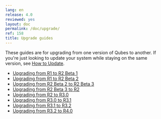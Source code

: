 ```yaml
---
lang: en
release: 4.0
reviewed: yes
layout: doc
permalink: /doc/upgrade/
ref: 158
title: Upgrade guides
---
```


These guides are for upgrading from one version of Qubes to another.
If you're just looking to update your system while staying on the same version,
see [How to Update](/doc/how-to-update/).

* [Upgrading from R1 to R2 Beta 1](/doc/upgrade-to-r2b1/)
* [Upgrading from R1 to R2 Beta 2](/doc/upgrade-to-r2b2/)
* [Upgrading from R2 Beta 2 to R2 Beta 3](/doc/upgrade-to-r2b3/)
* [Upgrading from R2 Beta 3 to R2](/doc/upgrade-to-r2/)
* [Upgrading from R2 to R3.0](/doc/upgrade-to-r3.0/)
* [Upgrading from R3.0 to R3.1](/doc/upgrade-to-r3.1/)
* [Upgrading from R3.1 to R3.2](/doc/upgrade-to-r3.2/)
* [Upgrading from R3.2 to R4.0](/doc/upgrade-to-r4.0/)
